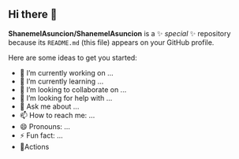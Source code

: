 ## Hi there 👋


**ShanemelAsuncion/ShanemelAsuncion** is a ✨ _special_ ✨ repository because its `README.md` (this file) appears on your GitHub profile.

Here are some ideas to get you started:

- 🔭 I’m currently working on ...
- 🌱 I’m currently learning ...
- 👯 I’m looking to collaborate on ...
- 🤔 I’m looking for help with ...
- 💬 Ask me about ...
- 📫 How to reach me: ...
- 😄 Pronouns: ...
- ⚡ Fun fact: ...
- 🔭Actions
<picture>
  <source media="(prefers-color-scheme: dark)" srcset="https://raw.githubusercontent.com/ShanemelAsuncion/ShanemelAsuncion/output/github-contribution-grid-snake-dark.svg">
  <source media="(prefers-color-scheme: light)" srcset="https://raw.githubusercontent.com/ShanemelAsuncion/ShanemelAsuncion/output/github-contribution-grid-snake.svg">
</picture>


